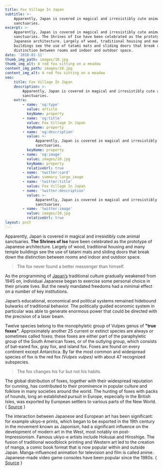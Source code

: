 ```yaml
---
title: Fox Village In Japan
subtitle: >-
    Apparently, Japan is covered in magical and irresistibly cute animal
    sanctuaries.
excerpt: >-
    Apparently, Japan is covered in magical and irresistibly cute animal
    sanctuaries. The Shrines of Ise have been celebrated as the prototype of
    Japanese architecture. Largely of wood, traditional housing and many temple
    buildings see the use of tatami mats and sliding doors that break down the
    distinction between rooms and indoor and outdoor space.
date: '2018-01-11'
thumb_img_path: images/10.jpg
thumb_img_alt: A red fox sitting on a meadow
content_img_path: images/10.jpg
content_img_alt: A red fox sitting on a meadow
seo:
    title: Fox Village In Japan
    description: >-
        Apparently, Japan is covered in magical and irresistibly cute animal
        sanctuaries.
    extra:
        - name: 'og:type'
          value: article
          keyName: property
        - name: 'og:title'
          value: Fox Village In Japan
          keyName: property
        - name: 'og:description'
          value: >-
              Apparently, Japan is covered in magical and irresistibly cute animal
              sanctuaries.
          keyName: property
        - name: 'og:image'
          value: images/10.jpg
          keyName: property
          relativeUrl: true
        - name: 'twitter:card'
          value: summary_large_image
        - name: 'twitter:title'
          value: Fox Village In Japan
        - name: 'twitter:description'
          value: >-
              Apparently, Japan is covered in magical and irresistibly cute animal
              sanctuaries.
        - name: 'twitter:image'
          value: images/10.jpg
          relativeUrl: true
layout: post
---
```


Apparently, Japan is covered in magical and irresistibly cute animal sanctuaries. **The Shrines of Ise** have been celebrated as the prototype of Japanese architecture. Largely of wood, traditional housing and many temple buildings see the use of tatami mats and sliding doors that break down the distinction between rooms and indoor and outdoor space.

> The fox never found a better messenger than himself.

As the programming of <a title="Japan" href="http://en.wikipedia.org/wiki/Japan" target="_blank">Japan’s</a> traditional culture gradually weakened from 1945 on, individual Japanese began to exercise some personal choice in their private lives. But the newly mandated freedoms had a minimal effect on a number of key institutions.

Japan’s educational, economical and political systems remained hidebound bulwarks of traditional behavior. The politically guided economic system in particular was able to generate enormous power that could be directed with the precision of a laser beam.

Twelve species belong to the monophyletic group of Vulpes genus of **"true foxes"**. Approximately another 25 current or extinct species are always or sometimes called foxes; these foxes are either part of the paraphyletic group of the South American foxes, or of the outlying group, which consists of bat-eared fox, gray fox, and island fox. Foxes are found on every continent except Antarctica. By far the most common and widespread species of fox is the red fox _(Vulpes vulpes)_ with about 47 recognized subspecies.

> The fox changes his fur but not his habits.

The global distribution of foxes, together with their widespread reputation for cunning, has contributed to their prominence in popular culture and folklore in many societies around the world. The hunting of foxes with packs of hounds, long an established pursuit in Europe, especially in the British Isles, was exported by European settlers to various parts of the New World. { <a title="Fox" href="https://en.wikipedia.org/wiki/Fox" target="_blank">Source</a> }

The interaction between Japanese and European art has been significant: for example ukiyo-e prints, which began to be exported in the 19th century in the movement known as Japonism, had a significant influence on the development of modern art in the West, most notably on post-Impressionism. Famous ukiyo-e artists include Hokusai and Hiroshige. The fusion of traditional woodblock printing and Western art led to the creation of manga, a comic book format that is now popular within and outside Japan. Manga-influenced animation for television and film is called anime. Japanese-made video game consoles have been popular since the 1980s. { <a title="Ise Grand Shrine" href="http://en.wikipedia.org/wiki/Ise_Grand_Shrine" target="_blank">Source</a> }
